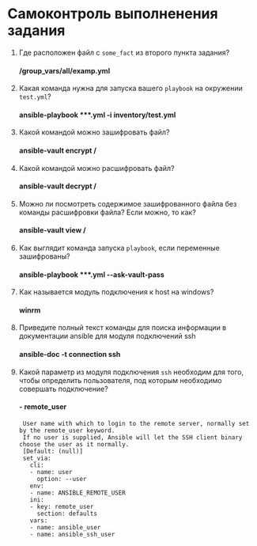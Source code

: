 # Самоконтроль выполненения задания

1. Где расположен файл с `some_fact` из второго пункта задания?

    #### /group_vars/all/examp.yml

2. Какая команда нужна для запуска вашего `playbook` на окружении `test.yml`?

    #### ansible-playbook ***.yml -i inventory/test.yml

3. Какой командой можно зашифровать файл?

    #### ansible-vault encrypt /

4. Какой командой можно расшифровать файл?

    #### ansible-vault decrypt /

5. Можно ли посмотреть содержимое зашифрованного файла без команды расшифровки файла? Если можно, то как?

    #### ansible-vault view /

6. Как выглядит команда запуска `playbook`, если переменные зашифрованы?

    #### ansible-playbook ***.yml --ask-vault-pass

7. Как называется модуль подключения к host на windows?

    #### winrm

8. Приведите полный текст команды для поиска информации в документации ansible для модуля подключений ssh

    #### ansible-doc -t connection ssh

9. Какой параметр из модуля подключения `ssh` необходим для того, чтобы определить пользователя, под которым необходимо совершать подключение?
    
    #### - remote_user
        User name with which to login to the remote server, normally set by the remote_user keyword.
        If no user is supplied, Ansible will let the SSH client binary choose the user as it normally.
        [Default: (null)]
        set_via:
          cli:
          - name: user
            option: --user
          env:
          - name: ANSIBLE_REMOTE_USER
          ini:
          - key: remote_user
            section: defaults
          vars:
          - name: ansible_user
          - name: ansible_ssh_user

